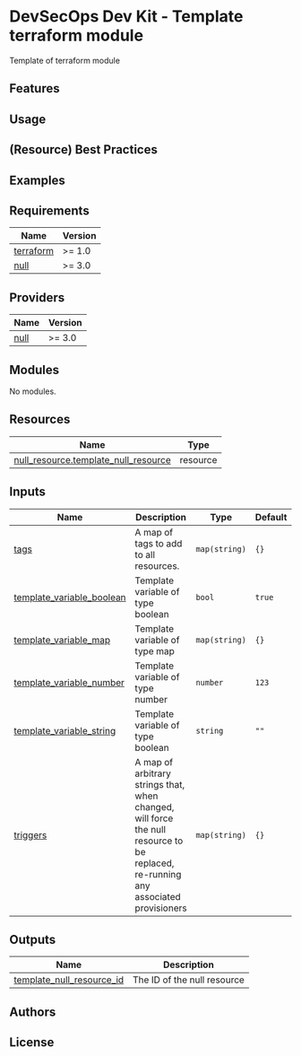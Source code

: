 # DevSecOps Dev Kit - Template terraform module

Template of terraform module

## Features

## Usage

## (Resource) Best Practices

## Examples

<!-- BEGINNING OF PRE-COMMIT-TERRAFORM DOCS HOOK -->
## Requirements

| Name | Version |
|------|---------|
| <a name="requirement_terraform"></a> [terraform](#requirement\_terraform) | >= 1.0 |
| <a name="requirement_null"></a> [null](#requirement\_null) | >= 3.0 |

## Providers

| Name | Version |
|------|---------|
| <a name="provider_null"></a> [null](#provider\_null) | >= 3.0 |

## Modules

No modules.

## Resources

| Name | Type |
|------|------|
| [null_resource.template_null_resource](https://registry.terraform.io/providers/hashicorp/null/latest/docs/resources/resource) | resource |

## Inputs

| Name | Description | Type | Default | Required |
|------|-------------|------|---------|:--------:|
| <a name="input_tags"></a> [tags](#input\_tags) | A map of tags to add to all resources. | `map(string)` | `{}` | no |
| <a name="input_template_variable_boolean"></a> [template\_variable\_boolean](#input\_template\_variable\_boolean) | Template variable of type boolean | `bool` | `true` | no |
| <a name="input_template_variable_map"></a> [template\_variable\_map](#input\_template\_variable\_map) | Template variable of type map | `map(string)` | `{}` | no |
| <a name="input_template_variable_number"></a> [template\_variable\_number](#input\_template\_variable\_number) | Template variable of type number | `number` | `123` | no |
| <a name="input_template_variable_string"></a> [template\_variable\_string](#input\_template\_variable\_string) | Template variable of type boolean | `string` | `""` | no |
| <a name="input_triggers"></a> [triggers](#input\_triggers) | A map of arbitrary strings that, when changed, will force the null resource to be replaced, re-running any associated provisioners | `map(string)` | `{}` | no |

## Outputs

| Name | Description |
|------|-------------|
| <a name="output_template_null_resource_id"></a> [template\_null\_resource\_id](#output\_template\_null\_resource\_id) | The ID of the null resource |
<!-- END OF PRE-COMMIT-TERRAFORM DOCS HOOK -->

## Authors

## License
